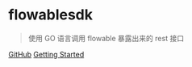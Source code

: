 
# flowablesdk

> 使用 GO 语言调用 flowable 暴露出来的 rest 接口


[GitHub](https://github.com/topology-zero/flowablesdk)
[Getting Started](#top)
